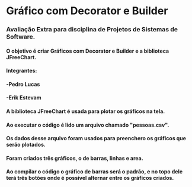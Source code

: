 # **Gráfico com Decorator e Builder**

### Avaliação Extra para disciplina de Projetos de Sistemas de Software.

#### O objetivo é criar Gráficos com Decorator e Builder e a biblioteca JFreeChart.

#### Integrantes:
####  -Pedro Lucas
####  -Erik Estevam

#### A biblioteca JFreeChart é usada para plotar os gráficos na tela.
#### Ao executar o código é lido um arquivo chamado "pessoas.csv".  
#### Os dados desse arquivo foram usados para preenchero os gráficos que serão plotados.
#### Foram criados três gráficos, o de barras, linhas e area.  
#### Ao compilar o código o gráfico de barras será o padrão, e no topo dele terá três botões onde é possivel alternar entre os gráficos criados.
